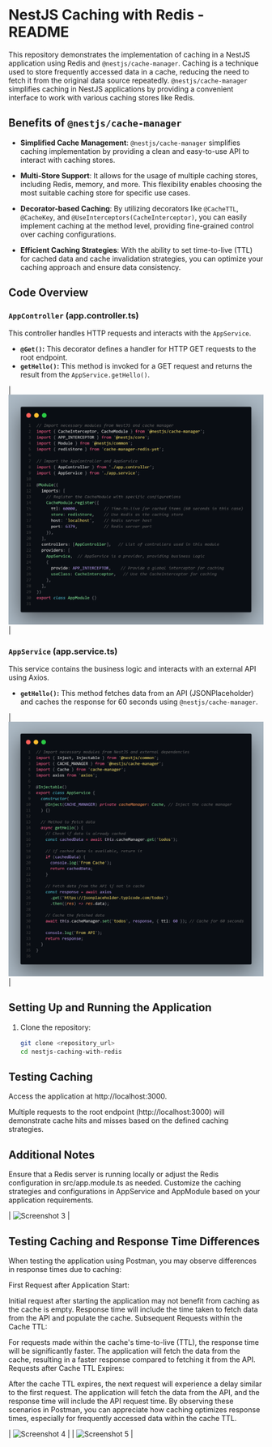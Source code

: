 # NestJS Caching with Redis - README

This repository demonstrates the implementation of caching in a NestJS application using Redis and `@nestjs/cache-manager`. Caching is a technique used to store frequently accessed data in a cache, reducing the need to fetch it from the original data source repeatedly. `@nestjs/cache-manager` simplifies caching in NestJS applications by providing a convenient interface to work with various caching stores like Redis.

## Benefits of `@nestjs/cache-manager`

- **Simplified Cache Management**: `@nestjs/cache-manager` simplifies caching implementation by providing a clean and easy-to-use API to interact with caching stores.

- **Multi-Store Support**: It allows for the usage of multiple caching stores, including Redis, memory, and more. This flexibility enables choosing the most suitable caching store for specific use cases.

- **Decorator-based Caching**: By utilizing decorators like `@CacheTTL`, `@CacheKey`, and `@UseInterceptors(CacheInterceptor)`, you can easily implement caching at the method level, providing fine-grained control over caching configurations.

- **Efficient Caching Strategies**: With the ability to set time-to-live (TTL) for cached data and cache invalidation strategies, you can optimize your caching approach and ensure data consistency.

## Code Overview

### `AppController` (app.controller.ts)

This controller handles HTTP requests and interacts with the `AppService`.

- **`@Get()`:** This decorator defines a handler for HTTP GET requests to the root endpoint.
- **`getHello()`:** This method is invoked for a GET request and returns the result from the `AppService.getHello()`.

| ![Screenshot 1](Screenshots/redis-6.png) |

### `AppService` (app.service.ts)

This service contains the business logic and interacts with an external API using Axios.

- **`getHello()`:** This method fetches data from an API (JSONPlaceholder) and caches the response for 60 seconds using `@nestjs/cache-manager`.


| ![Screenshot 2](Screenshots/redis-7.png) |

## Setting Up and Running the Application

1. Clone the repository:
   ```bash
   git clone <repository_url>
   cd nestjs-caching-with-redis
    ```

## Testing Caching

Access the application at http://localhost:3000.

Multiple requests to the root endpoint (http://localhost:3000) will demonstrate cache hits and misses based on the defined caching strategies.

## Additional Notes
Ensure that a Redis server is running locally or adjust the Redis configuration in src/app.module.ts as needed.
Customize the caching strategies and configurations in AppService and AppModule based on your application requirements.

| ![Screenshot 3](Screenshots/redis-4.png) |


## Testing Caching and Response Time Differences

When testing the application using Postman, you may observe differences in response times due to caching:

First Request after Application Start:

Initial request after starting the application may not benefit from caching as the cache is empty.
Response time will include the time taken to fetch data from the API and populate the cache.
Subsequent Requests within the Cache TTL:

For requests made within the cache's time-to-live (TTL), the response time will be significantly faster.
The application will fetch the data from the cache, resulting in a faster response compared to fetching it from the API.
Requests after Cache TTL Expires:

After the cache TTL expires, the next request will experience a delay similar to the first request.
The application will fetch the data from the API, and the response time will include the API request time.
By observing these scenarios in Postman, you can appreciate how caching optimizes response times, especially for frequently accessed data within the cache TTL.

| ![Screenshot 4](Screenshots/redis-1.png) |
| ![Screenshot 5](Screenshots/redis-2.png) |